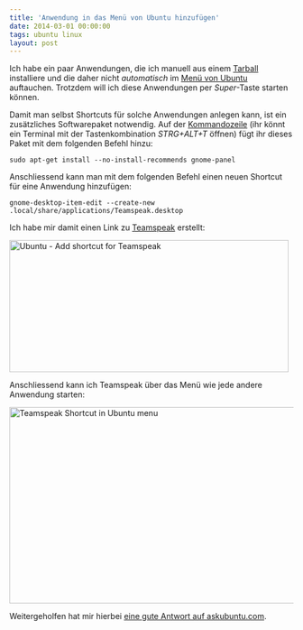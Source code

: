 ```yaml
---
title: 'Anwendung in das Menü von Ubuntu hinzufügen'
date: 2014-03-01 00:00:00
tags: ubuntu linux
layout: post
---
```

Ich habe ein paar Anwendungen, die ich manuell aus einem [Tarball][2] installiere und die daher nicht _automatisch_ im [Menü von Ubuntu][3] auftauchen. Trotzdem will ich diese Anwendungen per _Super_-Taste starten können.

Damit man selbst Shortcuts für solche Anwendungen anlegen kann, ist ein zusätzliches Softwarepaket notwendig. Auf der [Kommandozeile][4] (ihr könnt ein Terminal mit der Tastenkombination _STRG+ALT+T_ öffnen) fügt ihr dieses Paket mit dem folgenden Befehl hinzu:

    sudo apt-get install --no-install-recommends gnome-panel

Anschliessend kann man mit dem folgenden Befehl einen neuen Shortcut für eine Anwendung hinzufügen:

    gnome-desktop-item-edit --create-new .local/share/applications/Teamspeak.desktop

Ich habe mir damit einen Link zu [Teamspeak][1] erstellt:

<a href="http://www.flickr.com/photos/cringe/12850775515/" title="Ubuntu - Add shortcut for Teamspeak by cringe, on Flickr"><img src="https://farm8.staticflickr.com/7375/12850775515_ecd4eb138a_o.png" width="495" height="234" alt="Ubuntu - Add shortcut for Teamspeak"></a>

Anschliessend kann ich Teamspeak über das Menü wie jede andere Anwendung starten:

<a href="http://www.flickr.com/photos/cringe/12850894025/" title="Teamspeak Shortcut in Ubuntu menu by cringe, on Flickr"><img src="https://farm3.staticflickr.com/2879/12850894025_6c7260970e_o.png" width="713" height="348" alt="Teamspeak Shortcut in Ubuntu menu"></a>

Weitergeholfen hat mir hierbei [eine gute Antwort auf askubuntu.com][0].


[0]: http://askubuntu.com/a/80024
[1]: http://www.teamspeak.com/
[2]: https://en.wikipedia.org/wiki/Tar_(computing)
[3]: http://wiki.ubuntuusers.de/Unity/Unity_Startmen%C3%BC
[4]: http://wiki.ubuntuusers.de/Terminal

